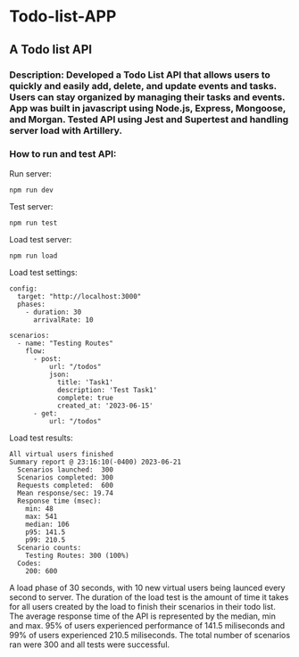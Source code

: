 # **Todo-list-APP**
## **A Todo list API**
### **Description:** Developed a Todo List API that allows users to quickly and easily add, delete, and update events and tasks. Users can stay organized by managing their tasks and events. App was built in javascript using Node.js, Express, Mongoose, and Morgan. Tested API using Jest and Supertest and handling server load with Artillery.
### **How to run and test API**:
Run server:
```
npm run dev
```
Test server:
```
npm run test
```
Load test server:
```
npm run load
```
Load test settings:
```
config:
  target: "http://localhost:3000"
  phases:
    - duration: 30
      arrivalRate: 10

scenarios:
  - name: "Testing Routes"
    flow:
      - post:
          url: "/todos"
          json:
            title: 'Task1'
            description: 'Test Task1'
            complete: true
            created_at: '2023-06-15'
      - get:
          url: "/todos"
```
Load test results:
```
All virtual users finished
Summary report @ 23:16:10(-0400) 2023-06-21
  Scenarios launched:  300
  Scenarios completed: 300
  Requests completed:  600
  Mean response/sec: 19.74
  Response time (msec):
    min: 48
    max: 541
    median: 106
    p95: 141.5
    p99: 210.5
  Scenario counts:
    Testing Routes: 300 (100%)
  Codes:
    200: 600
```
A load phase of 30 seconds, with 10 new virtual users being launced every second to server. The duration of the load test is the amount of time it takes for all users created by the load to finish their scenarios in their todo list. The average response time of the API is represented by the median, min and max. 95% of users experienced performance of 141.5 miliseconds and 99% of users experienced 210.5 miliseconds. The total number of scenarios ran were 300 and all tests were successful.